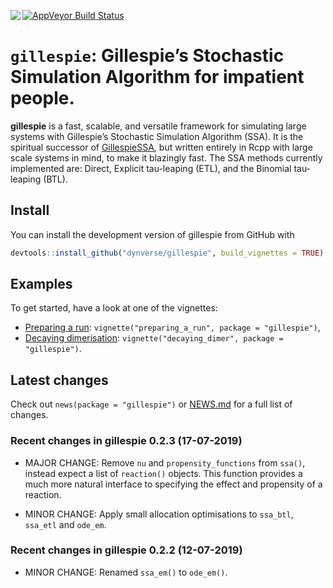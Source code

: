 
<!-- README.md is generated from README.Rmd. Please edit that file -->

<a href="https://travis-ci.org/dynverse/gillespie"><img src="https://travis-ci.org/dynverse/gillespie.svg" align="left"></a>
<a href="https://codecov.io/gh/dynverse/gillespie"> [![AppVeyor Build
Status](https://ci.appveyor.com/api/projects/status/github/dynverse/gillespie?branch=master&svg=true)](https://ci.appveyor.com/project/dynverse/gillespie)

# `gillespie`: Gillespie’s Stochastic Simulation Algorithm for impatient people.

**gillespie** is a fast, scalable, and versatile framework for simulating
large systems with Gillespie’s Stochastic Simulation Algorithm (SSA). 
It is the spiritual successor of [GillespieSSA](https://cran.r-project.org/package=GillespieSSA),
but written entirely in Rcpp with large scale systems in mind, to make
it blazingly fast. The SSA methods currently implemented are: Direct,
Explicit tau-leaping (ETL), and the Binomial tau-leaping (BTL).

## Install

You can install the development version of gillespie from GitHub with

``` r
devtools::install_github("dynverse/gillespie", build_vignettes = TRUE)
```

## Examples

To get started, have a look at one of the vignettes:

  - [Preparing a run](vignettes/preparing_a_run.md):
    `vignette("preparing_a_run", package = "gillespie")`,
  - [Decaying dimerisation](vignettes/decaying_dimer.md):
    `vignette("decaying_dimer", package = "gillespie")`.

## Latest changes

Check out `news(package = "gillespie")` or [NEWS.md](inst/NEWS.md) for a
full list of
changes.

<!-- This section gets automatically generated from inst/NEWS.md, and also generates inst/NEWS -->

### Recent changes in gillespie 0.2.3 (17-07-2019)

  - MAJOR CHANGE: Remove `nu` and `propensity_functions` from `ssa()`,
    instead expect a list of `reaction()` objects. This function
    provides a much more natural interface to specifying the effect and
    propensity of a reaction.

  - MINOR CHANGE: Apply small allocation optimisations to `ssa_btl`,
    `ssa_etl` and `ode_em`.

### Recent changes in gillespie 0.2.2 (12-07-2019)

  - MINOR CHANGE: Renamed `ssa_em()` to `ode_em()`.
